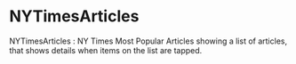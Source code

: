 # NYTimesArticles
NYTimesArticles : NY Times Most Popular Articles showing a list of articles, that shows details when items on the list are tapped.

